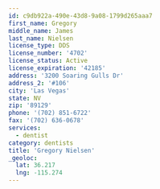 ```yaml
---
id: c9db922a-490e-43d8-9a08-1799d265aaa7
first_name: Gregory
middle_name: James
last_name: Nielsen
license_type: DDS
license_number: '4702'
license_status: Active
license_expiration: '42185'
address: '3200 Soaring Gulls Dr'
address_2: '#106'
city: 'Las Vegas'
state: NV
zip: '89129'
phone: '(702) 851-6722'
fax: '(702) 636-0678'
services:
  - dentist
category: dentists
title: 'Gregory Nielsen'
_geoloc:
  lat: 36.217
  lng: -115.274
---
```

